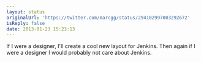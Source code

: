 ```yaml
---
layout: status
originalUrl: 'https://twitter.com/marcgg/status/294102997003292672'
isReply: false
date: 2013-01-23 15:23:13
---
```


If I were a designer, I'll create a cool new layout for Jenkins. Then again if I were a designer I would probably not care about Jenkins.
